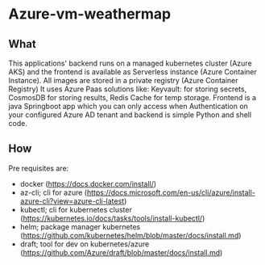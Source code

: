 # Azure-vm-weathermap

## What
This applications' backend runs on a managed kubernetes cluster (Azure AKS) and the frontend is available as Serverless instance (Azure Container Instance). All images are stored in a private registry (Azure Container Registry)
It uses Azure Paas solutions like: Keyvault: for storing secrets, CosmosDB for storing results, Redis Cache for temp storage.
Frontend is a java Springboot app which you can only access when Authentication on your configured Azure AD tenant and backend is simple Python and shell code.

## How

Pre requisites are:
* docker (https://docs.docker.com/install/)
* az-cli; cli for azure  (https://docs.microsoft.com/en-us/cli/azure/install-azure-cli?view=azure-cli-latest)
* kubectl; cli for kubernetes cluster (https://kubernetes.io/docs/tasks/tools/install-kubectl/)
* helm; package manager kubernetes (https://github.com/kubernetes/helm/blob/master/docs/install.md)
* draft; tool for dev on kubernetes/azure (https://github.com/Azure/draft/blob/master/docs/install.md) 
